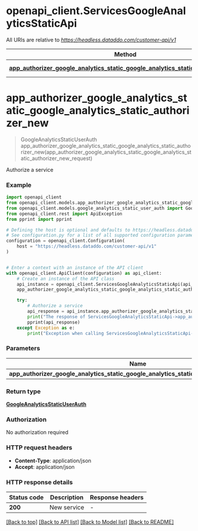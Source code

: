 # openapi_client.ServicesGoogleAnalyticsStaticApi

All URIs are relative to *https://headless.dataddo.com/customer-api/v1*

Method | HTTP request | Description
------------- | ------------- | -------------
[**app_authorizer_google_analytics_static_google_analytics_static_authorizer_new**](ServicesGoogleAnalyticsStaticApi.md#app_authorizer_google_analytics_static_google_analytics_static_authorizer_new) | **POST** /services/google_analytics_static | Authorize a service


# **app_authorizer_google_analytics_static_google_analytics_static_authorizer_new**
> GoogleAnalyticsStaticUserAuth app_authorizer_google_analytics_static_google_analytics_static_authorizer_new(app_authorizer_google_analytics_static_google_analytics_static_authorizer_new_request)

Authorize a service

### Example


```python
import openapi_client
from openapi_client.models.app_authorizer_google_analytics_static_google_analytics_static_authorizer_new_request import AppAuthorizerGoogleAnalyticsStaticGoogleAnalyticsStaticAuthorizerNewRequest
from openapi_client.models.google_analytics_static_user_auth import GoogleAnalyticsStaticUserAuth
from openapi_client.rest import ApiException
from pprint import pprint

# Defining the host is optional and defaults to https://headless.dataddo.com/customer-api/v1
# See configuration.py for a list of all supported configuration parameters.
configuration = openapi_client.Configuration(
    host = "https://headless.dataddo.com/customer-api/v1"
)


# Enter a context with an instance of the API client
with openapi_client.ApiClient(configuration) as api_client:
    # Create an instance of the API class
    api_instance = openapi_client.ServicesGoogleAnalyticsStaticApi(api_client)
    app_authorizer_google_analytics_static_google_analytics_static_authorizer_new_request = openapi_client.AppAuthorizerGoogleAnalyticsStaticGoogleAnalyticsStaticAuthorizerNewRequest() # AppAuthorizerGoogleAnalyticsStaticGoogleAnalyticsStaticAuthorizerNewRequest | 

    try:
        # Authorize a service
        api_response = api_instance.app_authorizer_google_analytics_static_google_analytics_static_authorizer_new(app_authorizer_google_analytics_static_google_analytics_static_authorizer_new_request)
        print("The response of ServicesGoogleAnalyticsStaticApi->app_authorizer_google_analytics_static_google_analytics_static_authorizer_new:\n")
        pprint(api_response)
    except Exception as e:
        print("Exception when calling ServicesGoogleAnalyticsStaticApi->app_authorizer_google_analytics_static_google_analytics_static_authorizer_new: %s\n" % e)
```



### Parameters


Name | Type | Description  | Notes
------------- | ------------- | ------------- | -------------
 **app_authorizer_google_analytics_static_google_analytics_static_authorizer_new_request** | [**AppAuthorizerGoogleAnalyticsStaticGoogleAnalyticsStaticAuthorizerNewRequest**](AppAuthorizerGoogleAnalyticsStaticGoogleAnalyticsStaticAuthorizerNewRequest.md)|  | 

### Return type

[**GoogleAnalyticsStaticUserAuth**](GoogleAnalyticsStaticUserAuth.md)

### Authorization

No authorization required

### HTTP request headers

 - **Content-Type**: application/json
 - **Accept**: application/json

### HTTP response details

| Status code | Description | Response headers |
|-------------|-------------|------------------|
**200** | New service |  -  |

[[Back to top]](#) [[Back to API list]](../README.md#documentation-for-api-endpoints) [[Back to Model list]](../README.md#documentation-for-models) [[Back to README]](../README.md)

